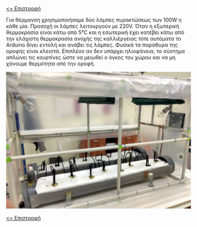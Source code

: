 <a href="../README.md"><= Επιστροφή</a><br>

<p>Για θέρμανση χρησιμοποιήσαμε δύο λάμπες πυρακτώσεως των 100W η κάθε μία. Προσοχή οι λάμπες λειτουργούν με 220V. Όταν η εξωτερική θερμοκρασία είναι κάτω από 5°C και η εσωτερική έχει κατέβει κάτω από την ελάχιστη θερμοκρασία ανοχής της καλλιέργειας τότε αυτόματα το Arduino δίνει εντολή και ανάβει τις λάμπες. Φυσικά τα παράθυρα της οροφής είναι κλειστά. Επιπλέον αν δεν υπάρχει ηλιοφάνεια, το σύστημα απλώνει τις κουρτίνες ώστε να μειωθεί ο όγκος του χώρου και να μη χάνουμε θερμότητα από την οροφή.</p>
  <p align="center"><img src="../resources/images/open2.jpg" width="600"></p>

  <a href="../README.md"><= Επιστροφή</a><br>
